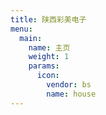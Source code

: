 ```yaml
---
title: 陕西彩美电子
menu:
  main:
    name: 主页
    weight: 1
    params:
      icon:
        vendor: bs
        name: house
---
```

